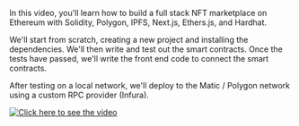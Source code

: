 
In this video, you'll learn how to build a full stack NFT marketplace on Ethereum with Solidity, Polygon, IPFS, Next.js, Ethers.js, and Hardhat.

We'll start from scratch, creating a new project and installing the dependencies. We'll then write and test out the smart contracts. Once the tests have passed, we'll write the front end code to connect the smart contracts.

After testing on a local network, we'll deploy to the Matic / Polygon network using a custom RPC provider (Infura).

[![Click here to see the video](https://i.ytimg.com/vi/GKJBEEXUha0/maxresdefault.jpg)](https://www.youtube.com/watch?v=GKJBEEXUha0)
